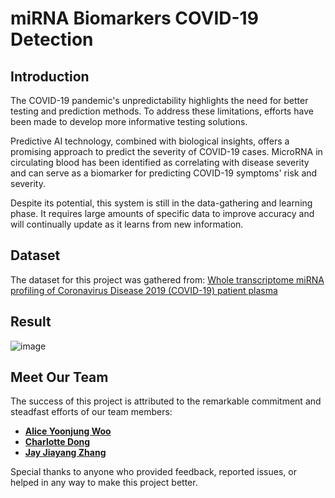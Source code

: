 # miRNA Biomarkers COVID-19 Detection

## Introduction
The COVID-19 pandemic's unpredictability highlights the need for better testing and prediction methods. To address these limitations, efforts have been made to develop more informative testing solutions. 

Predictive AI technology, combined with biological insights, offers a promising approach to predict the severity of COVID-19 cases. MicroRNA in circulating blood has been identified as correlating with disease severity and can serve as a biomarker for predicting COVID-19 symptoms' risk and severity. 

Despite its potential, this system is still in the data-gathering and learning phase. It requires large amounts of specific data to improve accuracy and will continually update as it learns from new information.

## Dataset
The dataset for this project was gathered from:
[Whole transcriptome miRNA profiling of Coronavirus Disease 2019 (COVID-19) patient plasma](https://www.ncbi.nlm.nih.gov/geo/query/acc.cgi?acc=GSE178246)

## Result
![image](https://github.com/alicewoo0925/miRNA-COVID19detection/assets/48823257/5dd52f9e-e3a9-4366-acb4-68a6e71ce333)


## Meet Our Team
The success of this project is attributed to the remarkable commitment and steadfast efforts of our team members:

- **[Alice Yoonjung Woo](https://www.linkedin.com/in/alice-yoonjung-woo/)**
- **[Charlotte Dong](https://www.linkedin.com/in/charlotte-dong-75131a1b3/)**
- **[Jay Jiayang Zhang](https://www.linkedin.com/in/jay-jiayang-zhang-002680180/)**

Special thanks to anyone who provided feedback, reported issues, or helped in any way to make this project better.
